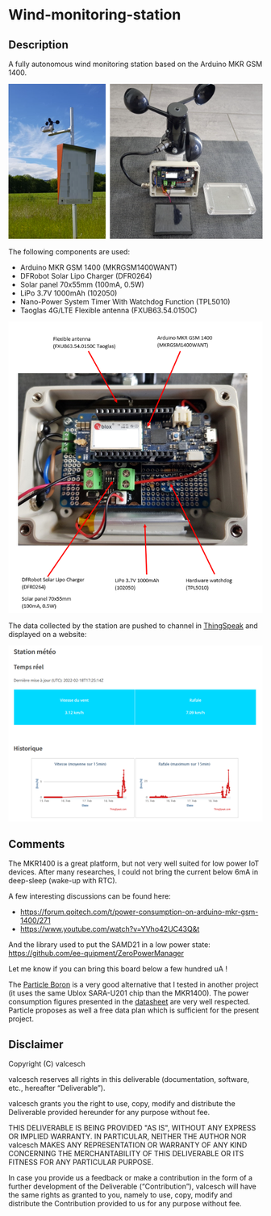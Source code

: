 # Wind-monitoring-station

## Description
A fully autonomous wind monitoring station based on the Arduino MKR GSM 1400.

![installed](pictures/installed_view.png#center)

The following components are used: 

- Arduino MKR GSM 1400 (MKRGSM1400WANT)
- DFRobot Solar Lipo Charger (DFR0264)
- Solar panel 70x55mm (100mA, 0.5W)
- LiPo 3.7V 1000mAh (102050)
- Nano-Power System Timer With Watchdog Function (TPL5010)
- Taoglas 4G/LTE Flexible antenna (FXUB63.54.0150C)

![system_view](pictures/system_view_1.PNG#center)

The data collected by the station are pushed to channel in [ThingSpeak](https://thingspeak.com/) and displayed on a website:

![system](pictures/website_view.PNG#center)

## Comments
The MKR1400 is a great platform, but not very well suited for low power IoT devices. After many researches, I could not bring the current below 6mA in deep-sleep (wake-up with RTC).

A few interesting discussions can be found here: 

- https://forum.qoitech.com/t/power-consumption-on-arduino-mkr-gsm-1400/271
- https://www.youtube.com/watch?v=YVho42UC43Q&t

And the library used to put the SAMD21 in a low power state: https://github.com/ee-quipment/ZeroPowerManager 

Let me know if you can bring this board below a few hundred uA !

The [Particle Boron](https://docs.particle.io/boron/) is a very good alternative that I tested in another project (it uses the same Ublox SARA-U201 chip than the MKR1400). The power consumption figures presented in the [datasheet](https://docs.particle.io/datasheets/boron/boron-datasheet/) are very well respected. Particle proposes as well a free data plan which is sufficient for the present project.

## Disclaimer

Copyright (C) valcesch

valcesch reserves all rights in this deliverable (documentation, software, etc., hereafter “Deliverable”).

valcesch grants you the right to use, copy, modify and distribute the Deliverable provided hereunder for any purpose without fee.

THIS DELIVERABLE IS BEING PROVIDED "AS IS", WITHOUT ANY EXPRESS OR IMPLIED WARRANTY. IN PARTICULAR, NEITHER THE AUTHOR NOR valcesch MAKES ANY REPRESENTATION OR WARRANTY OF ANY KIND CONCERNING THE MERCHANTABILITY OF THIS DELIVERABLE OR ITS FITNESS FOR ANY PARTICULAR PURPOSE.

In case you provide us a feedback or make a contribution in the form of a further development of the Deliverable (“Contribution”), valcesch will have the same rights as granted to you, namely to use, copy, modify and distribute the Contribution provided to us for any purpose without fee.